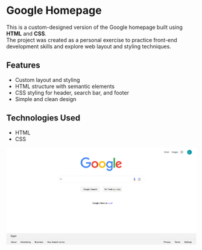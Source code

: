 # Google Homepage

This is a custom-designed version of the Google homepage built using **HTML** and **CSS**.  
The project was created as a personal exercise to practice front-end development skills and explore web layout and styling techniques.

## Features

- Custom layout and styling
- HTML structure with semantic elements
- CSS styling for header, search bar, and footer
- Simple and clean design

## Technologies Used

- HTML
- CSS

![My Google Homepage](homepage.png)
